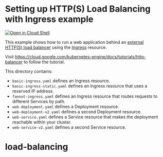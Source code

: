 # Setting up HTTP(S) Load Balancing with Ingress example

[![Open in Cloud Shell](https://gstatic.com/cloudssh/images/open-btn.svg)](https://ssh.cloud.google.com/cloudshell/editor?cloudshell_git_repo=https://github.com/GoogleCloudPlatform/kubernetes-engine-samples&cloudshell_tutorial=README.md&cloudshell_workspace=load-balancing)

This example shows how to run a web application behind
an [external HTTP(S) load balancer](https://cloud.google.com/load-balancing/docs/https)
using the [Ingress](https://cloud.google.com/kubernetes-engine/docs/concepts/ingress) resource.

Visit https://cloud.google.com/kubernetes-engine/docs/tutorials/http-balancer to follow the tutorial.

This directory contains:

- `basic-ingress.yaml` defines an Ingress resource.
- `basic-ingress-static.yaml` defines an Ingress resource that uses a reserved IP address.
- `fanout-ingress.yaml` defines an Ingress resource that routes requests to different Services by path.
- `web-deployment.yaml` defines a Deployment resource.
- `web-deployment-v2.yaml` defines a second Deployment resource.
- `web-service.yaml` defines a Service resource that makes the deployment reachable within your cluster.
- `web-service-v2.yaml` defines a second Service resource.
# load-balancing
